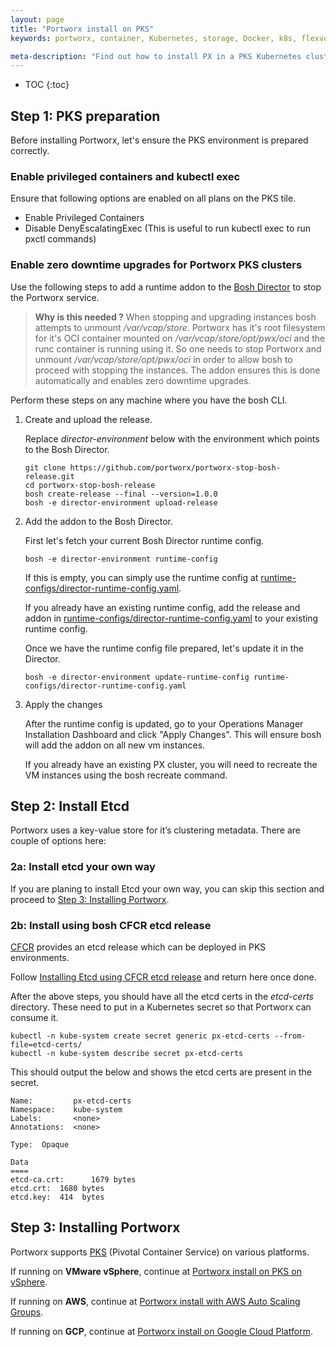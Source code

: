 ```yaml
---
layout: page
title: "Portworx install on PKS"
keywords: portworx, container, Kubernetes, storage, Docker, k8s, flexvol, pv, persistent disk

meta-description: "Find out how to install PX in a PKS Kubernetes cluster and have PX provide highly available volumes to any application deployed via Kubernetes."
---
```


* TOC
{:toc}

## Step 1: PKS preparation

Before installing Portworx, let's ensure the PKS environment is prepared correctly.

### Enable privileged containers and kubectl exec

Ensure that following options are enabled on all plans on the PKS tile.
  * Enable Privileged Containers
  * Disable DenyEscalatingExec (This is useful to run kubectl exec to run pxctl commands)

### Enable zero downtime upgrades for Portworx PKS clusters

Use the following steps to add a runtime addon to the [Bosh Director](https://bosh.io/docs/bosh-components/#director) to stop the Portworx service.

>**Why is this needed ?** When stopping and upgrading instances bosh attempts to unmount _/var/vcap/store_. Portworx has it's root filesystem for it's OCI container mounted on _/var/vcap/store/opt/pwx/oci_ and the runc container is running using it. So one needs to stop Portworx and unmount _/var/vcap/store/opt/pwx/oci_ in order to allow bosh to proceed with stopping the instances. The addon ensures this is done automatically and enables zero downtime upgrades.

Perform these steps on any machine where you have the bosh CLI.

1. Create and upload the release.

    Replace _director-environment_ below with the environment which points to the Bosh Director.
    ```
    git clone https://github.com/portworx/portworx-stop-bosh-release.git
    cd portworx-stop-bosh-release
    bosh create-release --final --version=1.0.0
    bosh -e director-environment upload-release
    ```

2. Add the addon to the Bosh Director.

    First let's fetch your current Bosh Director runtime config.
    ```
    bosh -e director-environment runtime-config
    ```

    If this is empty, you can simply use the runtime config at [runtime-configs/director-runtime-config.yaml](https://raw.githubusercontent.com/portworx/portworx-stop-bosh-release/master/runtime-configs/director-runtime-config.yaml).

    If you already have an existing runtime config, add the release and addon in [runtime-configs/director-runtime-config.yaml](https://raw.githubusercontent.com/portworx/portworx-stop-bosh-release/master/runtime-configs/director-runtime-config.yaml) to your existing runtime config.


    Once we have the runtime config file prepared, let's update it in the Director.
    ```
    bosh -e director-environment update-runtime-config runtime-configs/director-runtime-config.yaml
    ```

3. Apply the changes

    After the runtime config is updated, go to your Operations Manager Installation Dashboard and click "Apply Changes". This will ensure bosh will add the addon on all new vm instances.

    If you already have an existing PX cluster, you will need to recreate the VM instances using the bosh recreate command.

<a name="install-etcd-pks"></a>
## Step 2: Install Etcd

Portworx uses a key-value store for it’s clustering metadata. There are couple of options here:

### 2a: Install etcd your own way

If you are planing to install Etcd your own way, you can skip this section and proceed to [Step 3: Installing Portworx](#install-px-pks).

### 2b: Install using bosh CFCR etcd release

[CFCR](https://docs-cfcr.cfapps.io/) provides an etcd release which can be deployed in PKS environments. 

Follow [Installing Etcd using CFCR etcd release](install-cfcr-etcd-release.html) and return here once done.

After the above steps, you should have all the etcd certs in the *etcd-certs* directory. These need to put in a Kubernetes secret so that Portworx can consume it.

```
kubectl -n kube-system create secret generic px-etcd-certs --from-file=etcd-certs/
kubectl -n kube-system describe secret px-etcd-certs
```

This should output the below and shows the etcd certs are present in the secret.
```
Name:         px-etcd-certs
Namespace:    kube-system
Labels:       <none>
Annotations:  <none>

Type:  Opaque

Data
====
etcd-ca.crt:      1679 bytes
etcd.crt:  1680 bytes
etcd.key:  414  bytes
```

<a name="install-px-pks"></a>
## Step 3: Installing Portworx

Portworx supports [PKS](https://pivotal.io/platform/pivotal-container-service) (Pivotal Container Service) on various platforms.

If running on **VMware vSphere**, continue at [Portworx install on PKS on vSphere](install-pks-vsphere.html).

If running on **AWS**, continue at [Portworx install with AWS Auto Scaling Groups](/scheduler/kubernetes/px-k8s-asg.html).

If running on **GCP**, continue at [Portworx install on Google Cloud Platform](/cloud/gcp/gcp.html).
